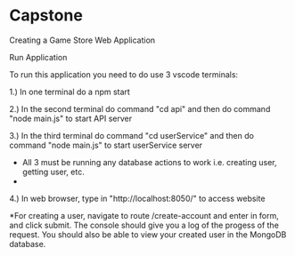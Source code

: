 # Capstone
Creating a Game Store Web Application

Run Application

To run this application you need to do use 3 vscode terminals:

1.) In one terminal do a npm start

2.) In the second terminal do command "cd api" and then do command "node main.js" to start API server

3.) In the third terminal do command "cd userService" and then do command "node main.js" to start userService server

* All 3 must be running any database actions to work i.e. creating user, getting user, etc.
* 
4.) In web browser, type in "http://localhost:8050/" to access website

*For creating a user, navigate to route /create-account and enter in form, and click submit. The console should give you a log of the progess of the request. You should also be able to view your created user in the MongoDB database.

